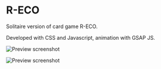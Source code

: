 R-ECO
=====

Solitaire version of card game R-ECO.

Developed with CSS and Javascript, animation with GSAP JS.

![Preview screenshot](https://raw.github.com/zhangxin840/reco/master/640.png)

![Preview screenshot](https://raw.github.com/zhangxin840/reco/master/6402.png)





